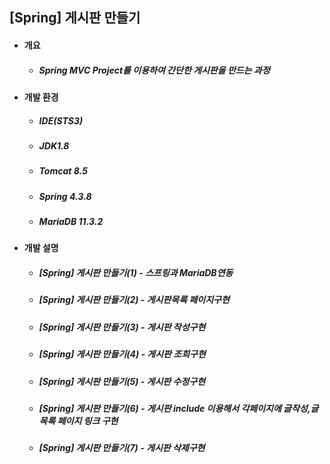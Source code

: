 
## [Spring] 게시판 만들기 
- #### 개요
  - ##### Spring MVC Project를 이용하여 간단한 게시판을 만드는 과정
  
- #### 개발 환경
  - ##### IDE(STS3) 
  - ##### JDK1.8
  - ##### Tomcat 8.5
  - ##### Spring 4.3.8
  - ##### MariaDB 11.3.2

- #### 개발 설명
  - ##### [Spring] 게시판 만들기(1) - 스프링과 MariaDB연동
  - ##### [Spring] 게시판 만들기(2) - 게시판목록 페이지구현
  - ##### [Spring] 게시판 만들기(3) - 게시판 작성구현
  - ##### [Spring] 게시판 만들기(4) - 게시판 조회구현
  - ##### [Spring] 게시판 만들기(5) - 게시판 수정구현
  - ##### [Spring] 게시판 만들기(6) - 게시판 include 이용해서 각페이지에 글작성,글목록 페이지 링크 구현
  - ##### [Spring] 게시판 만들기(7) - 게시판 삭제구현
   
   
